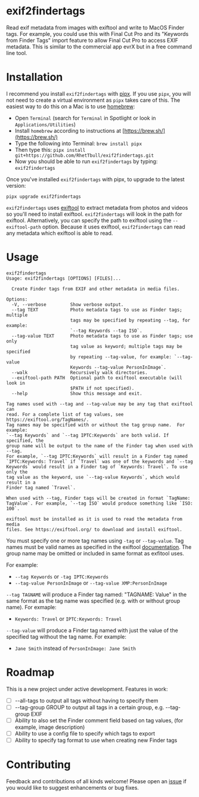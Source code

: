 # exif2findertags
Read exif metadata from images with exiftool and write to MacOS Finder tags.  For example, you could use this with Final Cut Pro and its "Keywords from Finder Tags" import feature to allow Final Cut Pro to access EXIF metadata. This is similar to the commercial app evrX but in a free command line tool.

# Installation
I recommend you install `exif2findertags` with [pipx](https://github.com/pipxproject/pipx). If you use `pipx`, you will not need to create a virtual environment as `pipx` takes care of this. The easiest way to do this on a Mac is to use [homebrew](https://brew.sh/):

- Open `Terminal` (search for `Terminal` in Spotlight or look in `Applications/Utilities`)
- Install `homebrew` according to instructions at [https://brew.sh/](https://brew.sh/)
- Type the following into Terminal: `brew install pipx`
- Then type this: `pipx install git+https://github.com/RhetTbull/exif2findertags.git`
- Now you should be able to run `exif2findertags` by typing: `exif2findertags`

Once you've installed `exif2findertags` with pipx, to upgrade to the latest version:

    pipx upgrade exif2findertags

`exif2findertags` uses [exiftool](https://exiftool.org) to extract metadata from photos and videos so you'll need to install exiftool.  `exif2findertags` will look in the path for exiftool.  Alternatively, you can specify the path to exiftool using the `--exiftool-path` option.  Because it uses exiftool, `exif2findertags` can read any metadata which exiftool is able to read.


# Usage
```
exif2findertags
Usage: exif2findertags [OPTIONS] [FILES]...

  Create Finder tags from EXIF and other metadata in media files.

Options:
  -V, --verbose         Show verbose output.
  --tag TEXT            Photo metadata tags to use as Finder tags; multiple
                        tags may be specified by repeating --tag, for example:
                        `--tag Keywords --tag ISO`.
  --tag-value TEXT      Photo metadata tags to use as Finder tags; use only
                        tag value as keyword; multiple tags may be specified
                        by repeating --tag-value, for example: `--tag-value
                        Keywords --tag-value PersonInImage`.
  --walk                Recursively walk directories.
  --exiftool-path PATH  Optional path to exiftool executable (will look in
                        $PATH if not specified).
  --help                Show this message and exit.

Tag names used with --tag and --tag-value may be any tag that exiftool can
read. For a complete list of tag values, see https://exiftool.org/TagNames/.
Tag names may be specified with or without the tag group name.  For example:
`--tag Keywords` and `--tag IPTC:Keywords` are both valid. If specified, the
group name will be output to the name of the Finder tag when used with --tag.
For example, `--tag IPTC:Keywords` will result in a Finder tag named
`IPTC:Keywords: Travel` if `Travel` was one of the keywords and `--tag
Keywords` would result in a Finder tag of `Keywords: Travel`. To use only the
tag value as the keyword, use `--tag-value Keywords`, which would result in a
Finder tag named `Travel`.

When used with --tag, Finder tags will be created in format `TagName:
TagValue`. For example, `--tag ISO` would produce something like `ISO: 100`.

exiftool must be installed as it is used to read the metadata from media
files. See https://exiftool.org/ to download and install exiftool.
```

You must specify one or more tag names using `-tag` or `--tag-value`.  Tag names must be valid names as specified in the exiftool [documentation](https://exiftool.org/TagNames/).  The group name may be omitted or included in same format as exfitool uses.

For example:

- `--tag Keywords` or `-tag IPTC:Keywords`
- `--tag-value PersonInImage` or `--tag-value XMP:PersonInImage`

`--tag TAGNAME` will produce a Finder tag named: "TAGNAME: Value" in the same format as the tag name was specified (e.g. with or without group name).  For exmaple:

- `Keywords: Travel` or `IPTC:Keywords: Travel`

`--tag-value` will produce a Finder tag named with just the value of the specified tag without the tag name.  For example:

- `Jane Smith` instead of `PersonInImage: Jane Smith`

# Roadmap

This is a new project under active development. Features in work:

- [ ] --all-tags to output all tags without having to specify them
- [ ] --tag-group GROUP to output all tags in a certain group, e.g. --tag-group EXIF
- [ ] Ability to also set the Finder comment field based on tag values, (for example, image description)
- [ ] Ability to use a config file to specify which tags to export
- [ ] Ability to specify tag format to use when creating new Finder tags

# Contributing

Feedback and contributions of all kinds welcome!  Please open an [issue](https://github.com/RhetTbull/exif2findertags/issues) if you would like to suggest enhancements or bug fixes.
